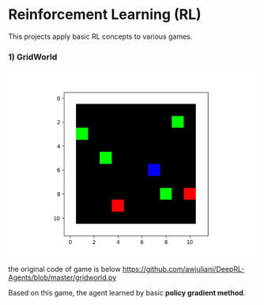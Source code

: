 # **Reinforcement Learning (RL)**

This projects apply basic RL concepts to various games.
### **1) GridWorld**  
![img GridWorld](/GridWorld.png)  
  
the original code of game is below
https://github.com/awjuliani/DeepRL-Agents/blob/master/gridworld.py

Based on this game, the agent learned by basic **policy gradient method**.
